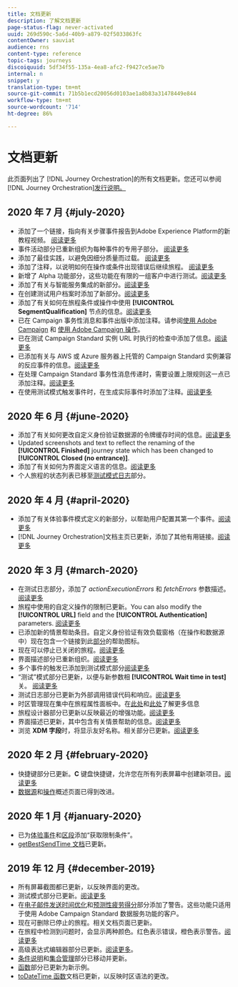 ```yaml
---
title: 文档更新
description: 了解文档更新
page-status-flag: never-activated
uuid: 269d590c-5a6d-40b9-a879-02f5033863fc
contentOwner: sauviat
audience: rns
content-type: reference
topic-tags: journeys
discoiquuid: 5df34f55-135a-4ea8-afc2-f9427ce5ae7b
internal: n
snippet: y
translation-type: tm+mt
source-git-commit: 71b5b1ecd20056d0103ae1a8b83a31478449e844
workflow-type: tm+mt
source-wordcount: '714'
ht-degree: 86%

---
```



# 文档更新

此页面列出了
[!DNL Journey Orchestration]的所有文档更新。您还可以参阅 [!DNL Journey Orchestration][发行说明。](../release-notes/release-notes.md)

## 2020 年 7 月 {#july-2020}

* 添加了一个链接，指向有关步骤事件报告到Adobe Experience Platform的新教程视频。 [阅读更多](../building-journeys/sharing-overview.md)
* 事件活动部分已重新组织为每种事件的专用子部分。 [阅读更多](../building-journeys/event-activities.md)
* 添加了最佳实践，以避免因细分质量而过载。 [阅读更多](../building-journeys/segment-qualification-events.md#speed-segment-qualification)
* 添加了注释，以说明如何在操作或条件出现错误后继续旅程。 [阅读更多](../about/troubleshooting.md#section_h3q_kqk_fhb)
* 新增了 Alpha 功能部分，这些功能在有限的一组客户中进行测试。[阅读更多](../alpha/alpha-overview.md)
* 添加了有关与智能服务集成的新部分。[阅读更多](../ai-services/ai-services-overview.md)
* 在创建测试用户档案时添加了新部分。[阅读更多](../building-journeys/testing-the-journey.md#create-test-profile)
* 添加了有关如何在旅程条件或操作中使用 **[!UICONTROL SegmentQualification]** 节点的信息。[阅读更多](../building-journeys/segment-qualification-events.md)
* 已在 Campaign 事务性消息和事件出版中添加注释。请参阅[使用 Adobe Campaign](../action/working-with-adobe-campaign.md) 和 [使用 Adobe Campaign 操作](../building-journeys/using-adobe-campaign-actions.md)。
* 已在测试 Campaign Standard 实例 URL 时执行的检查中添加了信息。[阅读更多](../action/working-with-adobe-campaign.md)
* 已添加有关与 AWS 或 Azure 服务器上托管的 Campaign Standard 实例兼容的反应事件的信息。[阅读更多](../building-journeys/reaction-events.md)
* 在处理 Campaign Standard 事务性消息传递时，需要设置上限规则这一点已添加注释。[阅读更多](../action/working-with-adobe-campaign.md)
* 在使用测试模式触发事件时，在生成实际事件时添加了注释。[阅读更多](../building-journeys/testing-the-journey.md#firing_events)

## 2020 年 6 月 {#june-2020}

* 添加了有关如何更改自定义身份验证数据源的令牌缓存时间的信息。[阅读更多](../datasource/external-data-sources.md#section_wjp_nl5_nhb)
* Updated screenshots and text to reflect the renaming of the **[!UICONTROL Finished]** journey state which has been changed to **[!UICONTROL Closed (no entrance)]**.
* 添加了有关如何为界面定义语言的信息。[阅读更多](../about/user-interface.md)
* 个人旅程的状态列表已移至[测试模式日志](../building-journeys/testing-the-journey.md#viewing_logs)部分。

## 2020 年 4 月 {#april-2020}

* 添加了有关体验事件模式定义的新部分，以帮助用户配置其第一个事件。[阅读更多](../event/experience-event-schema.md)
* [!DNL Journey Orchestration]文档主页已更新，添加了其他有用链接。[阅读更多](../../journey-orchestration-home.md)

## 2020 年 3 月 {#march-2020}

* 在测试日志部分，添加了 _actionExecutionErrors_ 和 _fetchErrors_ 参数描述。[阅读更多](../building-journeys/testing-the-journey.md#viewing_logs)
* 旅程中使用的自定义操作的限制已更新。You can also modify the **[!UICONTROL URL]** field and the **[!UICONTROL Authentication]** parameters. [阅读更多](../action/about-custom-action-configuration.md)
* 已添加新的情景帮助条目。自定义身份验证有效负载窗格（在操作和数据源中）现在包含一个链接到此[部分](../datasource/external-data-sources.md#section_wjp_nl5_nhb)的帮助图标。
* 现在可以停止已关闭的旅程。[阅读更多](../building-journeys/using-the-journey-designer.md)
* 界面描述部分已重新组织。[阅读更多](../about/user-interface.md)
* 多个事件的触发已添加到测试模式部分[阅读更多](../building-journeys/testing-the-journey.md#firing_events)
* “测试”模式部分已更新，以便与新参数相 **[!UICONTROL Wait time in test]** 关。 [阅读更多](../building-journeys/testing-the-journey.md)
* 测试日志部分已更新为外部调用错误代码和响应。[阅读更多](../building-journeys/testing-the-journey.md#viewing_logs)
* 时区管理现在集中在旅程属性面板中。在[此处](../building-journeys/changing-properties.md#timezone)和[此处](../building-journeys/timezone-management.md)了解更多信息
* 旅程设计器部分已更新以反映最近的增强功能。[阅读更多](../building-journeys/using-the-journey-designer.md)
* 界面描述已更新，其中包含有关情景帮助的信息。[阅读更多](../about/user-interface.md#section_ksq_zr1_ffb)
* 浏览 **XDM 字段**&#x200B;时，将显示友好名称。相关部分已更新。[阅读更多](../about/user-interface.md#friendly-names-display)

## 2020 年 2 月 {#february-2020}

* 快捷键部分已更新。**C** 键盘快捷键，允许您在所有列表屏幕中创建新项目。[阅读更多](../about/user-interface.md#section_ksq_zr1_ffb)
* [数据源](../datasource/about-data-sources.md)和[操作](../action/action.md)概述页面已得到改进。

## 2020 年 1 月 {#january-2020}

* 已为[体验事件](../datasource/adobe-experience-platform-data-source.md)和[区段](../functions/functioninsegment.md)添加“获取限制条件”。
* [getBestSendTime 文档](../functions/functiongetbestsendtime.md)已更新。

## 2019 年 12 月 {#december-2019}

* 所有屏幕截图都已更新，以反映界面的更改。
* 测试模式部分已更新。[阅读更多](../building-journeys/testing-the-journey.md)
* 在[电子邮件发送时间优化](../building-journeys/wait-activity.md)和[预测性疲劳得分](../ai-services/leveraging-fatigue-scores.md)部分添加了警告。这些功能只适用于使用 Adobe Campaign Standard 数据服务功能的客户。
* 现在可删除已停止的旅程。相关文档页面已更新。
* 在旅程中检测到问题时，会显示两种颜色。红色表示错误，橙色表示警告。[阅读更多](../about/troubleshooting.md)
* 高级表达式编辑器部分已更新。[阅读更多](../expression/expressionadvanced.md)。
* [条件说明](../expression/conditional-instruction.md)和[集合管理](../expression/collection-management-functions.md)部分已移动并更新。
* [函数](../expression/functions.md)部分已更新为新示例。
* [toDateTime 函数](../functions/functiontodatetime.md)文档已更新，以反映时区语法的更改。
